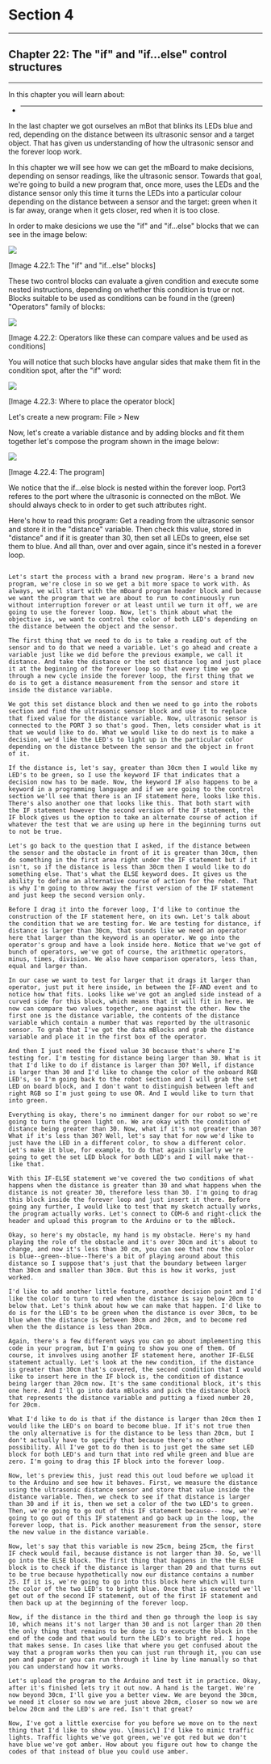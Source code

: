 # Section 4

---

## Chapter 22: The "if" and "if...else" control structures

---

In this chapter you will learn about:

* ---

In the last chapter we got ourselves an mBot that blinks its LEDs blue and red, depending on the distance between its ultrasonic sensor and a target object. That has given us understanding of how the ultrasonic sensor and the forever loop work.

In this chapter we will see how we can get the mBoard to make decisions, depending on sensor readings, like the ultrasonic sensor. Towards that goal, we're going to build a new program that, once more, uses the LEDs and the distance sensor only this time it turns the LEDs into a particular colour depending on the distance between a sensor and the target: green when it is far away, orange when it gets closer, red when it is too close.

In order to make desicions we use the "if" and "if...else" blocks that we can see in the image below:

![](/assets/Img.4.22.1.jpg)

\[Image 4.22.1: The "if" and "if...else" blocks\]

These two control blocks can evaluate a given condition and execute some nested instructions, depending on whether this condition is true or not. Blocks suitable to be used as conditions can be found in the \(green\) "Operators" family of blocks:

![](/assets/Img.4.22.2.jpg)

\[Image 4.22.2: Operators like these can compare values and be used as conditions\]

You will notice that such blocks have angular sides that make them fit in the condition spot, after the "if" word:

![](/assets/Img.4.22.3.jpg)

\[Image 4.22.3: Where to place the operator block\]

Let's create a new program: File &gt; New

Now, let's create a variable distance and by adding blocks and fit them together let's compose the program shown in the image below:

![](/assets/Img.4.22.4.jpg)

\[Image 4.22.4: The program\]

We notice that the if...else block is nested within the forever loop. Port3 referes to the port where the ultrasonic is connected on the mBot. We should always check to in order to get such attributes right.

Here's how to read this program: Get a reading from the ultrasonic sensor and store it in the "distance" variable. Then check this value, stored in "distance" and if it is greater than 30, then set all LEDs to green, else set them to blue. And all than, over and over again, since it's nested in a forever loop.



~~~~~~~~~

Let's start the process with a brand new program. Here's a brand new program, we're close in so we get a bit more space to work with. As always, we will start with the mBoard program header block and because we want the program that we are about to run to continuously run without interruption forever or at least until we turn it off, we are going to use the forever loop. Now, let's think about what the objective is, we want to control the color of both LED's depending on the distance between the object and the sensor.

The first thing that we need to do is to take a reading out of the sensor and to do that we need a variable. Let's go ahead and create a variable just like we did before the previous example, we call it distance. And take the distance or the set distance log and just place it at the beginning of the forever loop so that every time we go through a new cycle inside the forever loop, the first thing that we do is to get a distance measurement from the sensor and store it inside the distance variable.

We got this set distance block and then we need to go into the robots section and find the ultrasonic sensor block and use it to replace that fixed value for the distance variable. Now, ultrasonic sensor is connected to the PORT 3 so that's good. Then, lets consider what is it that we would like to do. What we would like to do next is to make a decision, we'd like the LED's to light up in the particular color depending on the distance between the sensor and the object in front of it.

If the distance is, let's say, greater than 30cm then I would like my LED's to be green, so I use the keyword IF that indicates that a decision now has to be made. Now, the keyword IF also happens to be a keyword in a programming language and if we are going to the control section we'll see that there is an IF statement here, looks like this. There's also another one that looks like this. That both start with the IF statement however the second version of the IF statement, the IF block gives us the option to take an alternate course of action if whatever the test that we are using up here in the beginning turns out to not be true.

Let's go back to the question that I asked, if the distance between the sensor and the obstacle in front of it is greater than 30cm, then do something in the first area right under the IF statement but if it isn't, so if the distance is less than 30cm then I would like to do something else. That's what the ELSE keyword does. It gives us the ability to define an alternative course of action for the robot. That is why I'm going to throw away the first version of the IF statement and just keep the second version only.

Before I drag it into the forever loop, I'd like to continue the construction of the IF statement here, on its own. Let's talk about the condition that we are testing for. We are testing for distance, if distance is larger than 30cm, that sounds like we need an operator here that larger than the keyword is an operator. We go into the operator's group and have a look inside here. Notice that we've got of bunch of operators, we've got of course, the arithmetic operators, minus, times, division. We also have comparison operators, less than, equal and larger than.

In our case we want to test for larger that it drags it larger than operator, just put it here inside, in between the IF-AND event and to notice how that fits. Looks like we've got an angled side instead of a curved side for this block, which means that it will fit in here. We now can compare two values together, one against the other. Now the first one is the distance variable, the contents of the distance variable which contain a number that was reported by the ultrasonic sensor. To grab that I've got the data mBlocks and grab the distance variable and place it in the first box of the operator.

And then I just need the fixed value 30 because that's where I'm testing for. I'm testing for distance being larger than 30. What is it that I'd like to do if distance is larger than 30? Well, if distance is larger than 30 and I'd like to change the color of the onboard RGB LED's, so I'm going back to the robot section and I will grab the set LED on board block, and I don't want to distinguish between left and right RGB so I'm just going to use OR. And I would like to turn that into green.

Everything is okay, there's no imminent danger for our robot so we're going to turn the green light on. We are okay with the condition of distance being greater than 30. Now, what if it's not greater than 30? What if it's less than 30? Well, let's say that for now we'd like to just have the LED in a different color, to show a different color. Let's make it blue, for example, to do that again similarly we're going to get the set LED block for both LED's and I will make that-- like that.

With this IF-ELSE statement we've covered the two conditions of what happens when the distance is greater than 30 and what happens when the distance is not greater 30, therefore less than 30. I'm going to drag this block inside the forever loop and just insert it there. Before going any further, I would like to test that my sketch actually works, the program actually works. Let's connect to COM-6 and right-click the header and upload this program to the Arduino or to the mBlock.

Okay, so here's my obstacle, my hand is my obstacle. Here's my hand playing the role of the obstacle and it's over 30cm and it's about to change, and now it's less than 30 cm, you can see that now the color is blue--green--blue--There's a bit of playing around about this distance so I suppose that's just that the boundary between larger than 30cm and smaller than 30cm. But this is how it works, just worked.

I'd like to add another little feature, another decision point and I'd like the color to turn to red when the distance is say below 20cm to below that. Let's think about how we can make that happen. I'd like to do is for the LED's to be green when the distance is over 30cm, to be blue when the distance is between 30cm and 20cm, and to become red when the the distance is less than 20cm.

Again, there's a few different ways you can go about implementing this code in your program, but I'm going to show you one of them. Of course, it involves using another IF statement here, another IF-ELSE statement actually. Let's look at the new condition, if the distance is greater than 30cm that's covered, the second condition that I would like to insert here in the IF block is, the condition of distance being larger than 20cm now. It's the same conditional block, it's this one here. And I'll go into data mBlocks and pick the distance block that represents the distance variable and putting a fixed number 20, for 20cm.

What I'd like to do is that if the distance is larger than 20cm then I would like the LED's on board to become blue. If it's not true then the only alternative is for the distance to be less than 20cm, but I don't actually have to specify that because there's no other possibility. All I've got to do then is to just get the same set LED block for both LED's and turn that into red while green and blue are zero. I'm going to drag this IF block into the forever loop.

Now, let's preview this, just read this out loud before we upload it to the Arduino and see how it behaves. First, we measure the distance using the ultrasonic distance sensor and store that value inside the distance variable. Then, we check to see if that distance is larger than 30 and if it is, then we set a color of the two LED's to green. Then, we're going to go out of this IF statement because-- now, we're going to go out of this IF statement and go back up in the loop, the forever loop, that is. Pick another measurement from the sensor, store the new value in the distance variable.

Now, let's say that this variable is now 25cm, being 25cm, the first IF check would fail, because distance is not larger than 30. So, we'll go into the ELSE block. The first thing that happens in the the ELSE block is to check if the distance is larger than 20 and that turns out to be true because hypothetically now our distance contains a number 25. If it is, we're going to go into this block here which will turn the color of the two LED's to bright blue. Once that is executed we'll get out of the second IF statement, out of the first IF statement and then back up at the beginning of the forever loop.

Now, if the distance in the third and then go through the loop is say 10, which means it's not larger than 30 and is not larger than 20 then the only thing that remains to be done is to execute the block in the end of the code and that would turn the LED's to bright red. I hope that makes sense. In cases like that where you get confused about the way that a program works then you can just run through it, you can use pen and paper or you can run through it line by line manually so that you can understand how it works.

Let's upload the program to the Arduino and test it in practice. Okay, after it's finished lets try it out now. A hand is the target. We're now beyond 30cm, I'll give you a better view. We are beyond the 30cm, we need it closer so now we are just above 20cm, closer so now we are below 20cm and the LED's are red. Isn't that great?

Now, I've got a little exercise for you before we move on to the next thing that I'd like to show you. \[music\] I'd like to mimic traffic lights. Traffic lights we've got green, we've got red but we don't have blue we've got amber. How about you figure out how to change the codes of that instead of blue you could use amber.

